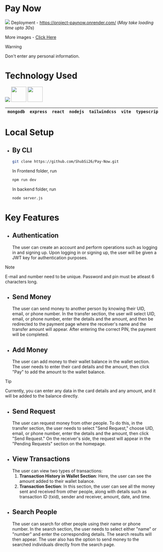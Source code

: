 # Pay Now
![](https://github.com/ShubSi26/Pay-Now/blob/main/images/default.jpg)
Deployment - https://project-paynow.onrender.com/ (*May take loading time upto 30s*)

More images - [Click Here](https://github.com/ShubSi26/Pay-Now/tree/main/images)
> [!WARNING]
> Don't enter any personal information.

# Technology Used
<img src="https://skillicons.dev/icons?i=mongodb,express,react,nodejs,tailwind,vite,ts,js,npm,docker " /> <img src = "https://jwt.io/img/pic_logo.svg" width = 50px> <img src = "https://zod.dev/logo.svg" width = 50px>

|`mongodb`|`express`|`react`|`nodejs`|`tailwindcss`|`vite`|`typescript`|`javascript`|`Docker`|`JWT`|`ZOD`|
|---|---|---|---|---|---|---|---|---|---|---|

# Local Setup
- ## By CLI
  ```bash
  git clone https://github.com/ShubSi26/Pay-Now.git
  ```
  In Frontend folder, run
  ```bash
  npm run dev
  ```
  In backend folder, run
  ```bash
  node server.js
  ```
# Key Features
- ## Authentication
  The user can create an account and perform operations such as logging in and signing up. Upon logging in or signing up, the user will be given a JWT key for authentication purposes.
> [!NOTE]
> E-mail and number need to be unique.
> Password and pin must be atleast 6 characters long. 
- ## Send Money
  The user can send money to another person by knowing their UID, email, or phone number. In the transfer section, the user will select UID, email, or phone number, enter the details and the amount, and then be redirected to the payment page where the receiver's name and the transfer amount will appear. After entering the correct PIN, the payment will be completed.
- ## Add Money
  The user can add money to their wallet balance in the wallet section. The user needs to enter their card details and the amount, then click "Pay" to add the amount to the wallet balance.
> [!TIP]
> Currently, you can enter any data in the card details and any amount, and it will be added to the balance directly.
- ## Send Request
  The user can request money from other people. To do this, in the transfer section, the user needs to select "Send Request," choose UID, email, or phone number, enter the details and the amount, then click "Send Request." On the receiver's side, the request will appear in the "Pending Requests" section on the homepage.
- ## View Transactions
  The user can view two types of transactions:
  1. **Transaction History in Wallet Section**: Here, the user can see the amount added to their wallet balance.
  2. **Transaction Section**: In this section, the user can see all the money sent and received from other people, along with details such as transaction ID (txid), sender and receiver, amount, date, and time.
- ## Search People
  The user can search for other people using their name or phone number. In the search section, the user needs to select either "name" or "number" and enter the corresponding details. The search results will then appear. The user also has the option to send money to the searched individuals directly from the search page.

